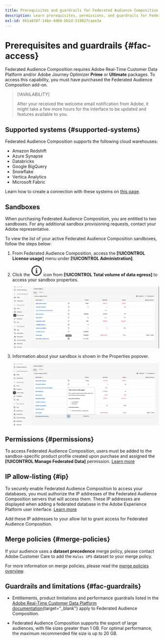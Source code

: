 ```yaml
---
title: Prerequisites and guardrails for Federated Audience Composition
description: Learn prerequisites, permissions, and guardrails for Federated Audience Composition
exl-id: 661a838f-146e-4d68-bb2d-319827caee3a
---
```

# Prerequisites and guardrails {#fac-access}

Federated Audience Composition requires Adobe Real-Time Customer Data Platform and/or Adobe Journey Optimizer **Prime** or **Ultimate** packages. To access this capability, you must have purchased the Federated Audience Composition add-on.

>[!AVAILABILITY]
>
>After your received the welcome email notification from Adobe, it might take a few more hours for the interface to be updated and features available to you.

## Supported systems {#supported-systems}

Federated Audience Composition supports the following cloud warehouses:

* Amazon Redshift
* Azure Synapse
* Databricks
* Google BigQuery
* Snowflake
* Vertica Analytics
* Microsoft Fabric

Learn how to create a connection with these systems on [this page](../connections/home.md).

## Sandboxes

When purchasing Federated Audience Composition, you are entitled to two sandboxes. For any additional sandbox provisioning requests, contact your Adobe representative.

To view the list of your active Federated Audience Composition sandboxes, follow the steps below:

1. From Federated Audience Composition, access the **[!UICONTROL License usage]** menu under **[!UICONTROL Administration]**.

1. Click the ![](assets/do-not-localize/Smock_InfoOutline_18_N.svg) icon from **[!UICONTROL Total volume of data egress]** to access your sandbox properties.

    ![](assets/sandbox_1.png)

1. Information about your sandbox is shown in the Properties popover.

    ![](assets/sandbox_2.png)

## Permissions {#permissions}

To access Federated Audience Composition, users must be added to the sandbox-specific product profile created upon purchase and assigned the **[!UICONTROL Manage Federated Data]** permission. [Learn more](/help/governance-privacy-security/access-control.md)

## IP allow-listing {#ip}

To securely enable Federated Audience Composition to access your databases, you must authorize the IP addresses of the Federated Audience Composition servers that will access them. These IP addresses are displayed when adding a federated database in the Adobe Experience Platform user interface. [Learn more](../connections/home.md)

Add these IP addresses to your allow list to grant access for Federated Audience Composition.

## Merge policies {#merge-policies}

If your audience uses a **dataset precedence** merge policy, please contact Adobe Customer Care to add the `Halos UPS` dataset to your merge policy.

For more information on merge policies, please read the [merge policies overview](https://experienceleague.adobe.com/en/docs/experience-platform/profile/merge-policies/overview).

## Guardrails and limitations {#fac-guardrails}

* Entitlements, product limitations and performance guardrails listed in the [Adobe Real-Time Customer Data Platform documentation](https://experienceleague.adobe.com/en/docs/experience-platform/profile/guardrails){target="_blank"} apply to Federated Audience Composition.

* Federated Audience Composition supports the export of large audiences, with file sizes greater than 1 GB. For optimal performance, the maximum recommended file size is up to 20 GB.
